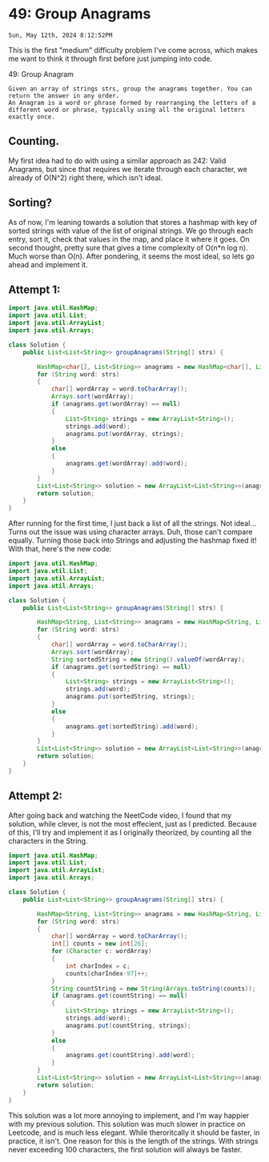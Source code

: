 # 49: Group Anagrams
`Sun, May 12th, 2024 8:12:52PM`

This is the first "medium" difficulty problem I've come across, which makes me want to think it through first before just jumping into code.

49: Group Anagram
```
Given an array of strings strs, group the anagrams together. You can return the answer in any order.
An Anagram is a word or phrase formed by rearranging the letters of a different word or phrase, typically using all the original letters exactly once.
```

## Counting.
My first idea had to do with using a similar approach as 242: Valid Anagrams, but since that requires we iterate through each character, we already of O(N^2) right there, which isn't ideal. 

## Sorting?
As of now, I'm leaning towards a solution that stores a hashmap with key of sorted strings with value of the list of original strings. We go through each entry, sort it, check that values in the map, and place it where it goes. On second thought, pretty sure that gives a time complexity of O(n*n log n). Much worse than O(n). After pondering, it seems the most ideal, so lets go ahead and implement it.

## Attempt 1:
```java
import java.util.HashMap;
import java.util.List;
import java.util.ArrayList;
import java.util.Arrays;

class Solution {
    public List<List<String>> groupAnagrams(String[] strs) {

        HashMap<char[], List<String>> anagrams = new HashMap<char[], List<String>>();
        for (String word: strs)
        {
            char[] wordArray = word.toCharArray();
            Arrays.sort(wordArray);
            if (anagrams.get(wordArray) == null)
            {
                List<String> strings = new ArrayList<String>();
                strings.add(word);
                anagrams.put(wordArray, strings);
            }
            else
            {
                anagrams.get(wordArray).add(word);
            }
        }
        List<List<String>> solution = new ArrayList<List<String>>(anagrams.values());
        return solution;        
    }
}
```

After running for the first time, I just back a list of all the strings. Not ideal...
Turns out the issue was using character arrays. Duh, those can't compare equally. Turning those back into Strings and adjusting the hashmap fixed it!
With that, here's the new code:

```java
import java.util.HashMap;
import java.util.List;
import java.util.ArrayList;
import java.util.Arrays;

class Solution {
    public List<List<String>> groupAnagrams(String[] strs) {

        HashMap<String, List<String>> anagrams = new HashMap<String, List<String>>();
        for (String word: strs)
        {
            char[] wordArray = word.toCharArray();
            Arrays.sort(wordArray);
            String sortedString = new String().valueOf(wordArray);
            if (anagrams.get(sortedString) == null)
            {
                List<String> strings = new ArrayList<String>();
                strings.add(word);
                anagrams.put(sortedString, strings);
            }
            else
            {
                anagrams.get(sortedString).add(word);
            }
        }
        List<List<String>> solution = new ArrayList<List<String>>(anagrams.values());
        return solution;        
    }
}
```

## Attempt 2:
After going back and watching the NeetCode video, I found that my solution, while clever, is not the most effecient, just as I predicted. Because of this, I'll try and implement it as I originally theorized, by counting all the characters in the String.

```java
import java.util.HashMap;
import java.util.List;
import java.util.ArrayList;
import java.util.Arrays;

class Solution {
    public List<List<String>> groupAnagrams(String[] strs) {

        HashMap<String, List<String>> anagrams = new HashMap<String, List<String>>();
        for (String word: strs)
        {
            char[] wordArray = word.toCharArray();
            int[] counts = new int[26];
            for (Character c: wordArray)
            {
                int charIndex = c;
                counts[charIndex-97]++;
            }
            String countString = new String(Arrays.toString(counts));
            if (anagrams.get(countString) == null)
            {
                List<String> strings = new ArrayList<String>();
                strings.add(word);
                anagrams.put(countString, strings);
            }
            else
            {
                anagrams.get(countString).add(word);
            }
        } 
        List<List<String>> solution = new ArrayList<List<String>>(anagrams.values());
        return solution;        
    }
}
```
This solution was a lot more annoying to implement, and I'm way happier with my previous solution. This solution was much slower in practice on Leetcode, and is much less elegant. While theroritcally it should be faster, in practice, it isn't. One reason for this is the length of the strings. With strings never exceeding 100 characters, the first solution will always be faster.
